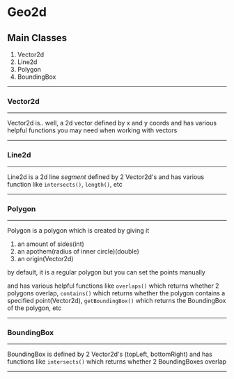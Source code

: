 # Geo2d

## Main Classes

 1. Vector2d
 2. Line2d
 3. Polygon
 4. BoundingBox
 ---
 
 ### Vector2d
 ---
 
 Vector2d is.. well, a 2d vector defined by x and y coords and has various helpful functions you may need when working with vectors
 
 ---
 ### Line2d
---
 
 Line2d is a 2d line *segment* defined by 2 Vector2d's and has various function like `intersects()`, `length()`, etc

---
### Polygon
---
Polygon is a polygon which is created by giving it

 1. an amount of sides(int)
 2. an apothem(radius of inner circle)(double)
 3. an origin(Vector2d)

 by default, it is a regular polygon but you can set the points manually

 and has various helpful functions like
 `overlaps()` which returns whether 2 polygons overlap,
 `contains()` which returns whether the polygon contains a specified point(Vector2d),
 `getBoundingBox()` which returns the BoundingBox of the polygon,
 etc
 
 ---
### BoundingBox
---
BoundingBox is defined by 2 Vector2d's (topLeft, bottomRight) and has functions like
`intersects()` which returns whether 2 BoundingBoxes overlap

---
